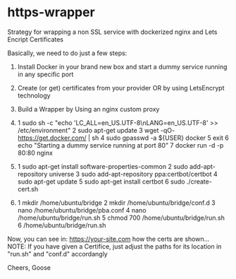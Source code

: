 # https-wrapper
Strategy for wrapping a non SSL service with dockerized nginx and Lets Encript Certificates

Basically, we need to do just a few steps:

1) Install Docker in your brand new box and start a dummy service running in any specific port
2) Create (or get) certificates from your provider OR by using LetsEncrypt technology
3) Build a Wrapper by Using an nginx custom proxy

1)
    1  sudo sh -c "echo 'LC_ALL=en_US.UTF-8\nLANG=en_US.UTF-8' >> /etc/environment"
    2  sudo apt-get update
    3  wget -qO- https://get.docker.com/ | sh
    4  sudo gpasswd -a ${USER} docker
    5  exit
    6  echo "Starting a dummy service running at port 80"
    7  docker run -d -p 80:80 nginx 
2)
    1  sudo apt-get install software-properties-common
    2  sudo add-apt-repository universe
    3  sudo add-apt-repository ppa:certbot/certbot
    4  sudo apt-get update
    5  sudo apt-get install certbot
    6  sudo ./create-cert.sh
3)
    1  mkdir     /home/ubuntu/bridge
    2  mkdir     /home/ubuntu/bridge/conf.d
    3  nano      /home/ubuntu/bridge/pba.conf
    4  nano      /home/ubuntu/bridge/run.sh
    5  chmod 700 /home/ubuntu/bridge/run.sh
    6  /home/ubuntu/bridge/run.sh 

Now, you can see in: https://your-site.com how the certs are shown...
NOTE: If you have given a Certifice, just adjust the paths for its location in "run.sh" and "conf.d" accordangly

Cheers,
Goose
